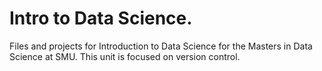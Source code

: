 # Intro to Data Science.
Files and projects for Introduction to Data Science for the Masters in Data Science at SMU. This unit is focused on version control.
